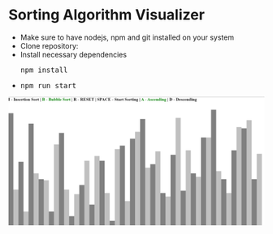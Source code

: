﻿# Sorting Algorithm Visualizer

<ul>
	<li>Make sure to have nodejs, npm and git installed on your system</li>
	<li>
		Clone repository:
	</li>
	<li>
		Install necessary dependencies
		<pre>npm install</pre>
	</li>
  <li>
    <pre>npm run start</pre>
  </li>
</ul>

<img src="./preview.png" alt="preview">
